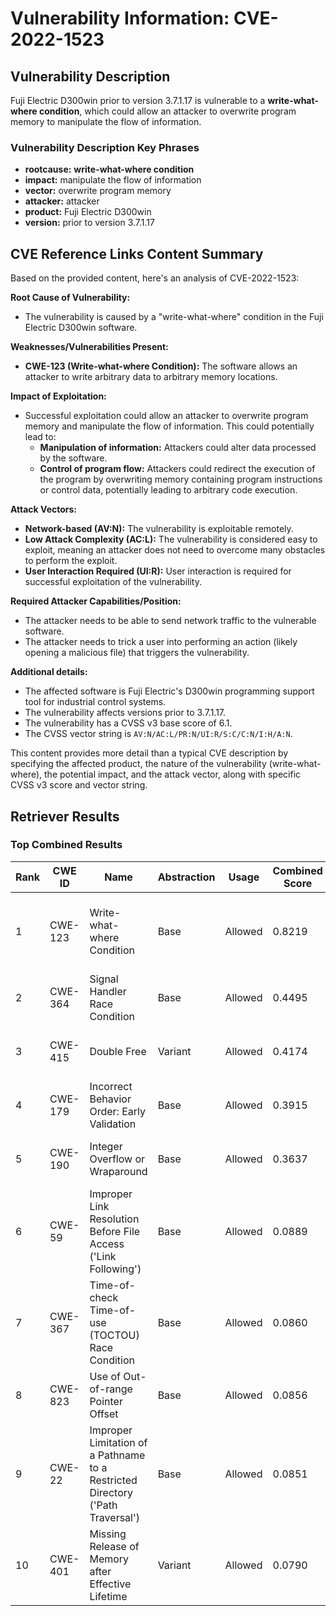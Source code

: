 # Vulnerability Information: CVE-2022-1523

## Vulnerability Description
Fuji Electric D300win prior to version 3.7.1.17 is vulnerable to a **write-what-where condition**, which could allow an attacker to overwrite program memory to manipulate the flow of information.

### Vulnerability Description Key Phrases
- **rootcause:** **write-what-where condition**
- **impact:** manipulate the flow of information
- **vector:** overwrite program memory
- **attacker:** attacker
- **product:** Fuji Electric D300win
- **version:** prior to version 3.7.1.17

## CVE Reference Links Content Summary
Based on the provided content, here's an analysis of CVE-2022-1523:

**Root Cause of Vulnerability:**
- The vulnerability is caused by a "write-what-where" condition in the Fuji Electric D300win software.

**Weaknesses/Vulnerabilities Present:**
- **CWE-123 (Write-what-where Condition):** The software allows an attacker to write arbitrary data to arbitrary memory locations.

**Impact of Exploitation:**
- Successful exploitation could allow an attacker to overwrite program memory and manipulate the flow of information. This could potentially lead to:
    - **Manipulation of information:** Attackers could alter data processed by the software.
    - **Control of program flow:** Attackers could redirect the execution of the program by overwriting memory containing program instructions or control data, potentially leading to arbitrary code execution.

**Attack Vectors:**
- **Network-based (AV:N):** The vulnerability is exploitable remotely.
- **Low Attack Complexity (AC:L):** The vulnerability is considered easy to exploit, meaning an attacker does not need to overcome many obstacles to perform the exploit.
- **User Interaction Required (UI:R):** User interaction is required for successful exploitation of the vulnerability.

**Required Attacker Capabilities/Position:**
- The attacker needs to be able to send network traffic to the vulnerable software.
- The attacker needs to trick a user into performing an action (likely opening a malicious file) that triggers the vulnerability.

**Additional details:**

- The affected software is Fuji Electric's D300win programming support tool for industrial control systems.
- The vulnerability affects versions prior to 3.7.1.17.
- The vulnerability has a CVSS v3 base score of 6.1.
- The CVSS vector string is `AV:N/AC:L/PR:N/UI:R/S:C/C:N/I:H/A:N`.

This content provides more detail than a typical CVE description by specifying the affected product, the nature of the vulnerability (write-what-where), the potential impact, and the attack vector, along with specific CVSS v3 score and vector string.

## Retriever Results

### Top Combined Results

| Rank | CWE ID | Name | Abstraction | Usage | Combined Score | Retrievers | Individual Scores |
|------|--------|------|-------------|-------|---------------|------------|-------------------|
| 1 | CWE-123 | Write-what-where Condition | Base | Allowed | 0.8219 | dense, sparse, graph | dense: 0.604, sparse: 0.283, graph: 1.000 |
| 2 | CWE-364 | Signal Handler Race Condition | Base | Allowed | 0.4495 | sparse, graph | sparse: 0.161, graph: 1.000 |
| 3 | CWE-415 | Double Free | Variant | Allowed | 0.4174 | sparse, graph | sparse: 0.166, graph: 1.000 |
| 4 | CWE-179 | Incorrect Behavior Order: Early Validation | Base | Allowed | 0.3915 | sparse, graph | sparse: 0.164, graph: 0.832 |
| 5 | CWE-190 | Integer Overflow or Wraparound | Base | Allowed | 0.3637 | sparse, graph | sparse: 0.163, graph: 0.757 |
| 6 | CWE-59 | Improper Link Resolution Before File Access ('Link Following') | Base | Allowed | 0.0889 | sparse | sparse: 0.155 |
| 7 | CWE-367 | Time-of-check Time-of-use (TOCTOU) Race Condition | Base | Allowed | 0.0860 | sparse | sparse: 0.150 |
| 8 | CWE-823 | Use of Out-of-range Pointer Offset | Base | Allowed | 0.0856 | sparse | sparse: 0.150 |
| 9 | CWE-22 | Improper Limitation of a Pathname to a Restricted Directory ('Path Traversal') | Base | Allowed | 0.0851 | sparse | sparse: 0.149 |
| 10 | CWE-401 | Missing Release of Memory after Effective Lifetime | Variant | Allowed | 0.0790 | sparse | sparse: 0.150 |

